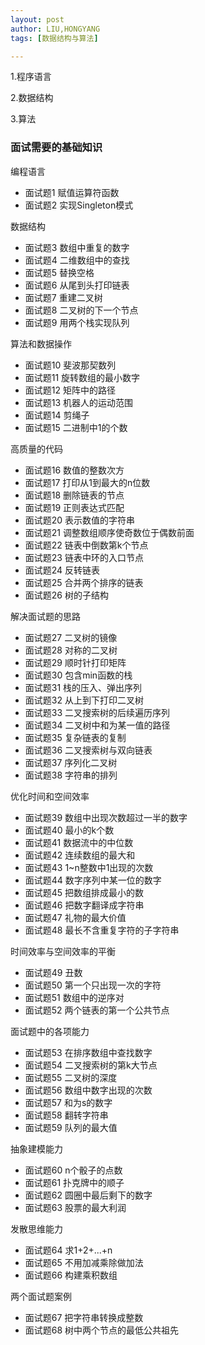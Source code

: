 ```yaml
---
layout: post
author: LIU,HONGYANG
tags: [数据结构与算法]

---
```






1.程序语言

2.数据结构

3.算法


### 面试需要的基础知识

编程语言

- 面试题1 赋值运算符函数
- 面试题2 实现Singleton模式

数据结构

- 面试题3 数组中重复的数字
- 面试题4 二维数组中的查找
- 面试题5 替换空格
- 面试题6 从尾到头打印链表
- 面试题7 重建二叉树
- 面试题8 二叉树的下一个节点
- 面试题9 用两个栈实现队列

算法和数据操作

- 面试题10 斐波那契数列
- 面试题11 旋转数组的最小数字
- 面试题12 矩阵中的路径
- 面试题13 机器人的运动范围
- 面试题14 剪绳子
- 面试题15 二进制中1的个数

高质量的代码

- 面试题16 数值的整数次方
- 面试题17 打印从1到最大的n位数
- 面试题18 删除链表的节点
- 面试题19 正则表达式匹配
- 面试题20 表示数值的字符串
- 面试题21 调整数组顺序使奇数位于偶数前面
- 面试题22 链表中倒数第k个节点
- 面试题23 链表中环的入口节点
- 面试题24 反转链表
- 面试题25 合并两个排序的链表
- 面试题26 树的子结构

解决面试题的思路

- 面试题27 二叉树的镜像
- 面试题28 对称的二叉树
- 面试题29 顺时针打印矩阵
- 面试题30 包含min函数的栈
- 面试题31 栈的压入、弹出序列
- 面试题32 从上到下打印二叉树
- 面试题33 二叉搜索树的后续遍历序列
- 面试题34 二叉树中和为某一值的路径
- 面试题35 复杂链表的复制
- 面试题36 二叉搜索树与双向链表
- 面试题37 序列化二叉树
- 面试题38 字符串的排列


优化时间和空间效率

- 面试题39 数组中出现次数超过一半的数字
- 面试题40 最小的k个数
- 面试题41 数据流中的中位数
- 面试题42 连续数组的最大和
- 面试题43 1~n整数中1出现的次数
- 面试题44 数字序列中某一位的数字
- 面试题45 把数组排成最小的数
- 面试题46 把数字翻译成字符串
- 面试题47 礼物的最大价值
- 面试题48 最长不含重复字符的子字符串

时间效率与空间效率的平衡

- 面试题49 丑数
- 面试题50 第一个只出现一次的字符
- 面试题51 数组中的逆序对
- 面试题52 两个链表的第一个公共节点

面试题中的各项能力

- 面试题53 在排序数组中查找数字
- 面试题54 二叉搜索树的第k大节点
- 面试题55 二叉树的深度
- 面试题56 数组中数字出现的次数
- 面试题57 和为s的数字
- 面试题58 翻转字符串
- 面试题59 队列的最大值

抽象建模能力

- 面试题60 n个骰子的点数
- 面试题61 扑克牌中的顺子
- 面试题62 圆圈中最后剩下的数字
- 面试题63 股票的最大利润


发散思维能力 

- 面试题64 求1+2+...+n
- 面试题65 不用加减乘除做加法
- 面试题66 构建乘积数组

两个面试题案例

- 面试题67 把字符串转换成整数
- 面试题68 树中两个节点的最低公共祖先





